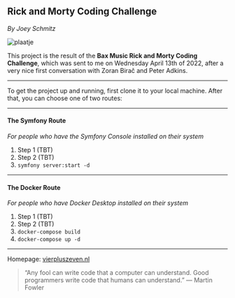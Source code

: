## Rick and Morty Coding Challenge
_By Joey Schmitz_

![plaatje]

[plaatje]: https://cine.nl/wp-content/uploads/2017/11/RickMorty.jpg


This project is the result of the **Bax Music Rick and Morty Coding Challenge**, which was sent to me on Wednesday April 13th of 2022, after a very nice first conversation with Zoran Birač and Peter Adkins. 


---------

To get the project up and running, first clone it to your local machine. After that, you can choose one of two routes:

---------

#### The Symfony Route

*For people who have the Symfony Console installed on their system*

1. Step 1 (TBT) 
2. Step 2 (TBT)
3. `symfony server:start -d`

----------

#### The Docker Route

*For people who have Docker Desktop installed on their system*

1. Step 1 (TBT)
2. Step 2 (TBT)
3. `docker-compose build`
4. `docker-compose up -d`

----------

Homepage: [vierpluszeven.nl]

[vierpluszeven.nl]: https://www.vierpluszeven.nl


> “Any fool can write code that a computer can understand. Good programmers write code that humans can understand.”
― Martin Fowler
